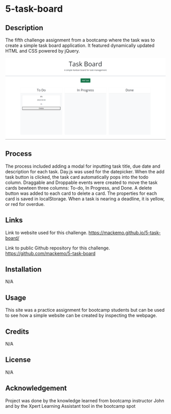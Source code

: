 # 5-task-board


## Description

The fifth challenge assignment from a bootcamp where the task was to create a simple task board application. It featured dynamically updated HTML and CSS powered by jQuery.

<img src="./assets/images/image.png"/>


## Process

The process included adding a modal for inputting task title, due date and description for each task. Day.js was used for the datepicker. When the add task button is clicked, the task card automatically pops into the todo column. Draggable and Droppable events were created to move the task cards bewteen three columns: To-do, In Progress, and Done. A delete button was added to each card to delete a card. The properties for each card is saved in localStorage. When a task is nearing a deadline, it is yellow, or red for overdue.


## Links

Link to website used for this challenge.
https://mackemo.github.io/5-task-board/

Link to public Github repository for this challenge.
https://github.com/mackemo/5-task-board


## Installation

N/A


## Usage

This site was a practice assignment for bootcamp students but can be used to see how a simple website can be created by inspecting the webpage.


## Credits

N/A


## License

N/A


## Acknowledgement

Project was done by the knowledge learned from bootcamp instructor John and by the Xpert Learning Assistant tool in the bootcamp spot
